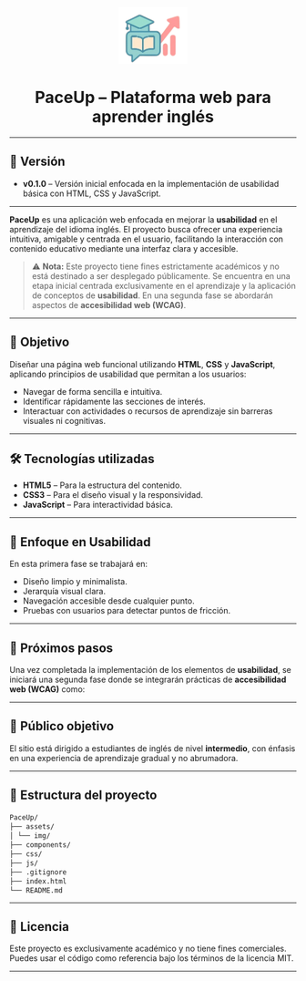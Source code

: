 <p align="center">
  <img src="./assets/img/Logo_PaceUp.png" alt="PaceUp logo" width="120"/>
</p>

<h1 align="center">PaceUp – Plataforma web para aprender inglés</h1>

---

## 📌 Versión

- **v0.1.0** – Versión inicial enfocada en la implementación de usabilidad básica con HTML, CSS y JavaScript.

---

**PaceUp** es una aplicación web enfocada en mejorar la **usabilidad** en el aprendizaje del idioma inglés. El proyecto busca ofrecer una experiencia intuitiva, amigable y centrada en el usuario, facilitando la interacción con contenido educativo mediante una interfaz clara y accesible.

> ⚠️ **Nota:** Este proyecto tiene fines estrictamente académicos y no está destinado a ser desplegado públicamente. Se encuentra en una etapa inicial centrada exclusivamente en el aprendizaje y la aplicación de conceptos de **usabilidad**. En una segunda fase se abordarán aspectos de **accesibilidad web (WCAG)**.

---

## 🎯 Objetivo

Diseñar una página web funcional utilizando **HTML**, **CSS** y **JavaScript**, aplicando principios de usabilidad que permitan a los usuarios:

- Navegar de forma sencilla e intuitiva.
- Identificar rápidamente las secciones de interés.
- Interactuar con actividades o recursos de aprendizaje sin barreras visuales ni cognitivas.

---

## 🛠️ Tecnologías utilizadas

- **HTML5** – Para la estructura del contenido.
- **CSS3** – Para el diseño visual y la responsividad.
- **JavaScript** – Para interactividad básica.

---

## 🧪 Enfoque en Usabilidad

En esta primera fase se trabajará en:

- Diseño limpio y minimalista.
- Jerarquía visual clara.
- Navegación accesible desde cualquier punto.
- Pruebas con usuarios para detectar puntos de fricción.

---

## 🚧 Próximos pasos

Una vez completada la implementación de los elementos de **usabilidad**, se iniciará una segunda fase donde se integrarán prácticas de **accesibilidad web (WCAG)** como:

---

## 👥 Público objetivo

El sitio está dirigido a estudiantes de inglés de nivel **intermedio**, con énfasis en una experiencia de aprendizaje gradual y no abrumadora.

---

## 📁 Estructura del proyecto
```
PaceUp/
├── assets/
│ └── img/
├── components/
├── css/
├── js/
├── .gitignore
├── index.html
└── README.md
```

---

## 📌 Licencia

Este proyecto es exclusivamente académico y no tiene fines comerciales. Puedes usar el código como referencia bajo los términos de la licencia MIT.

---
